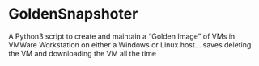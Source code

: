 # GoldenSnapshoter
A Python3 script to create and maintain a “Golden Image” of VMs in VMWare Workstation on either a Windows or Linux host... saves deleting the VM and downloading the VM all the time
